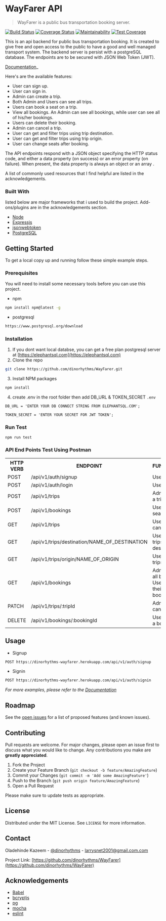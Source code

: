 
# WayFarer API
> WayFarer is a public bus transportation booking server.

[![Build Status](https://travis-ci.org/dinorhythms/WayFarer.svg?branch=develop)](https://travis-ci.org/dinorhythms/WayFarer)
[![Coverage Status](https://coveralls.io/repos/github/dinorhythms/WayFarer/badge.svg?branch=develop)](https://coveralls.io/github/dinorhythms/WayFarer?branch=develop)
[![Maintainability](https://api.codeclimate.com/v1/badges/0af4a88329f6edcf4177/maintainability)](https://codeclimate.com/github/dinorhythms/WayFarer/maintainability)
[![Test Coverage](https://api.codeclimate.com/v1/badges/0af4a88329f6edcf4177/test_coverage)](https://codeclimate.com/github/dinorhythms/WayFarer/test_coverage)

This is an api backend for public bus transportation booking. It is created to give free and open access to the public to have a good and well managed transport system. The backend server is persist with a postgreSQL database.
The endpoints are to be secured with JSON Web Token (JWT).

[Documentation](https://dinorhythms-wayfarer.herokuapp.com/api-docs)_

Here's are the available features:
* User can sign up.
* User can sign in.
* Admin can create a trip.
* Both Admin and Users can see all trips.
* Users can book a seat on a trip.
* View all bookings. An Admin can see all bookings, while user can see all of his/her
bookings.
* Users can delete their booking.
* Admin can cancel a trip.
* User can get and filter trips using trip destination.
* User can get and filter trips using trip origin.
* User can change seats after booking.


The API endpoints respond with a JSON object specifying the HTTP status code, and either a data property (on success) or an error property (on failure). When present, the data property is always an object or an array .

A list of commonly used resources that I find helpful are listed in the acknowledgements.

### Built With
listed below are major frameworks that i used to build the project. Add-ons/plugins are in the acknowledgements section.
* [Node](https://nodejs.org/en/)
* [Expressjs](https://expressjs.com)
* [jsonwebtoken](https://jwt.io)
* [PostgreSQL](https://www.postgresql.org)

## Getting Started

To get a local copy up and running follow these simple example steps.

### Prerequisites

You will need to install some necessary tools before you can use this project.
* npm
```sh
npm install npm@latest -g
```
* postgresql
```sh
https://www.postgresql.org/download
```

### Installation

1. If you dont want local databse, you can get a free plan postgresql server at [https://elephantsql.com](https://elephantsql.com)
2. Clone the repo
```sh
git clone https://github.com/dinorhythms/WayFarer.git
```
3. Install NPM packages
```sh
npm install
```
4. create .env in the root folder then add DB_URL & TOKEN_SECRET `.env`
```JS
DB_URL = 'ENTER YOUR DB CONNECT STRING FROM ELEPHANTSQL.COM';
```
```JS
TOKEN_SECRET = 'ENTER YOUR SECRET FOR JWT TOKEN';
```

### Run Test

```
npm run test
```
### API End Points Test Using Postman

<table>
<tr><th>HTTP VERB</th><th>ENDPOINT</th><th>FUNCTIONALITY</th></tr>

<tr><td>POST</td> <td>/api/v1/auth/signup</td>  <td>User can signup</td></tr>

<tr><td>POST</td> <td>/api/v1/auth/login</td>  <td>User can signin</td></tr>

<tr><td>POST</td> <td>/api/v1/trips</td>  <td>Admin can create a trip</td></tr>

<tr><td>POST</td> <td>/api/v1/bookings</td>  <td>Users can book a seat on a trip</td></tr>

<tr><td>GET</td> <td>/api/v1/trips</td>  <td>Users and Admin can view all trips</td></tr>

<tr><td>GET</td> <td>/api/v1/trips/destination/NAME_OF_DESTINATION</td>  <td>Users can view trips by destination</td></tr>

<tr><td>GET</td> <td>/api/v1/trips/origin/NAME_OF_ORIGIN</td>  <td>Users can view trips by origin</td></tr>

<tr><td>GET</td> <td>/api/v1/bookings</td>  <td>Admin can view all bookings, Users can view their own bookings</td></tr>

<tr><td>PATCH</td> <td>/api/v1/trips/:tripId</td>  <td>Admin can cancel a trip</td></tr>

<tr><td>DELETE</td> <td>/api/v1/bookings/:bookingId</td>  <td>Users can delete a booking</td></tr>

</table>


## Usage

* Signup
```sh
POST https://dinorhythms-wayfarer.herokuapp.com/api/v1/auth/signup
```
* Signin
```sh
POST https://dinorhythms-wayfarer.herokuapp.com/api/v1/auth/signin
```

_For more examples, please refer to the [Documentation](https://dinorhythms-wayfarer.herokuapp.com/api-docs)_

## Roadmap

See the [open issues](https://github.com/dinorhythms/WayFarer/issues) for a list of proposed features (and known issues).

## Contributing
Pull requests are welcome. For major changes, please open an issue first to discuss what you would like to change. Any contributions you make are **greatly appreciated**.

1. Fork the Project
2. Create your Feature Branch (`git checkout -b feature/AmazingFeature`)
3. Commit your Changes (`git commit -m 'Add some AmazingFeature'`)
4. Push to the Branch (`git push origin feature/AmazingFeature`)
5. Open a Pull Request

Please make sure to update tests as appropriate.

## License

Distributed under the MIT License. See `LICENSE` for more information.


## Contact

Oladehinde Kazeem - [@dinorhythms](https://twitter.com/dinorhythms) - larrysnet2001@gmail.com.com

Project Link: [https://github.com/dinorhythms/WayFarer](https://github.com/dinorhythms/WayFarer)



## Acknowledgements

* [Babel](https://www.webpagefx.com/tools/emoji-cheat-sheet)
* [bcryptjs](https://www.webpagefx.com/tools/emoji-cheat-sheet)
* [pg](https://www.webpagefx.com/tools/emoji-cheat-sheet)
* [mocha](https://www.webpagefx.com/tools/emoji-cheat-sheet)
* [eslint](https://www.webpagefx.com/tools/emoji-cheat-sheet)